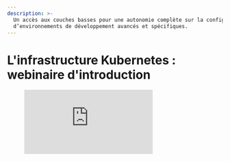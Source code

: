 ```yaml
---
description: >-
  Un accès aux couches basses pour une autonomie complète sur la configuration
  d’environnements de développement avancés et spécifiques.
---
```


# L'infrastructure Kubernetes : webinaire d'introduction

<figure class="video_container">
  <iframe src="https://minio.lab.sspcloud.fr/f7sggu/diffusion/kubernetes.mp" frameborder="0" allowfullscreen="true"> </iframe>
</figure>


